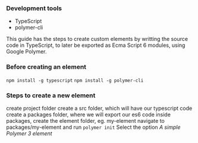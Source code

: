 ### Development tools
* TypeScript
* polymer-cli

This guide has the steps to create custom elements by writting the source code in TypeScript,
to later be exported as Ecma Script 6 modules,
using Google Polymer.

### Before creating an element
`npm install -g typescript`
`npm install -g polymer-cli`

### Steps to create a new element
create project folder
create a src folder, which will have our typescript code
create a packages folder, where we will export our es6 code
inside packages, create the element folder, eg. my-element
navigate to packages/my-element and run `polymer init`
Select the option *A simple Polymer 3 element*